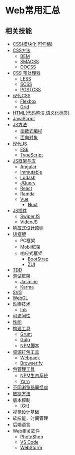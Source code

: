 # Web常用汇总

## 相关技能
  * [CSS(模块化,可伸缩)]()
  * [CSS方法]()
    * [BEM]()
    * [SMACSS]()
    * [OOCSS]()
  * [CSS 预处理器]()
    * [LESS]()
    * [SCSS]()
    * [POSTCSS]()
  * [现代CSS]()
    * [Flexbox]()
    * [Grid]()  
  * [HTML(代码整洁,语义化标签)]()
  * [JavaScript](https://jesonhu.gitbooks.io/javascript/content/)
  * [JS方法]()
    * [函数式编程]()
    * [面向对象]()
  * [现代JS]()
    * [ES6]()
    * [TypeScript](https://jesonhu.gitbooks.io/typescript-tutorial/content/)
  * [JS框架与库]()
    * [Angular]()
    * [Immutable]()
    * [Lodash]()
    * [JQuery]()
    * [React]()
    * [Ramda]()
    * [Vue]()
      * [Nuxt](https://jesonhu.gitbooks.io/nuxt/content/)
  * [JS插件]()
    * [SwiperJS]()
    * [VideoJS]() 
  * [响应式设计原则]()
  * [UI框架]()
    * PC框架
    * Mobil框架
    * 响应式框架
      * [BootStrap]()
      * [ZUI](https://jesonhu.gitbooks.io/zui-tutorial/content/)
  * [TDD]()
  * [测试框架]()
    * [Jasmine]()      
    * [Karma]()
  * [SVG]()
  * [WebGL]()
  * [动画技术]()
    * [Ih5](https://jesonhu.gitbooks.io/ih5-study/content/)
  * [可访问性]()
  * [性能]()
  * [构建工具]()
    * [Grunt]()
    * [Gulp]()
    * [NPM脚本]()
  * [资源打包工具]()
    * [Webpack](https://jesonhu.gitbooks.io/webpack2-x/content/)
    * [Browserify]()
  * [包管理工具]()  
    * [NPM生态系统]()
    * [Yarn]()
  * [不同浏览器间怪癖]()
  * [敏捷方法]()
  * 版本控制
    * [Git]
  * 视觉设计基础
  * 软技能，时间管理
  * 后端语言
  * Web相关软件
    * [PhotoShop](https://jesonhu.gitbooks.io/photoshop/content/)
    * [VS Code]()
    * [WebStorm]()
  
  
  